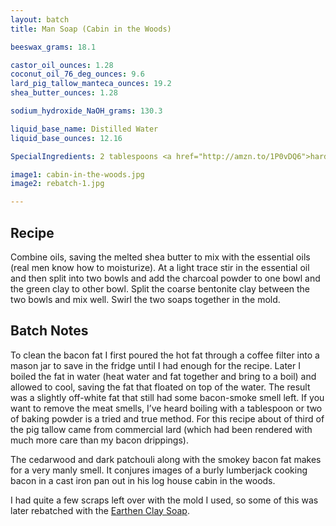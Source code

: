 ```yaml
---
layout: batch
title: Man Soap (Cabin in the Woods)

beeswax_grams: 18.1

castor_oil_ounces: 1.28
coconut_oil_76_deg_ounces: 9.6
lard_pig_tallow_manteca_ounces: 19.2
shea_butter_ounces: 1.28

sodium_hydroxide_NaOH_grams: 130.3

liquid_base_name: Distilled Water
liquid_base_ounces: 12.16

SpecialIngredients: 2 tablespoons <a href="http://amzn.to/1P0vDQ6">hardwood activated charcoal powder</a>, 2 tablespoons <a href="http://amzn.to/1mO8E4M">french green clay</a>, &frac12; tablespoon <a href="http://amzn.to/1P0vJan">coarse sodium bentonite clay</a>, .5 oz. <a href="http://amzn.to/1qeFkGp">cedarwood essential oil</a>, and .5 oz. <a href="http://amzn.to/1W1QJF9">dark patchouli essential oil</a>. Note the pig tallow was from saved bacon drippings.

image1: cabin-in-the-woods.jpg
image2: rebatch-1.jpg

---
```


## Recipe
Combine oils, saving the melted shea butter to mix with the essential oils (real men know how to moisturize). At a light trace stir in the essential oil and then split into two bowls and add the charcoal powder to one bowl and the green clay to other bowl. Split the coarse bentonite clay between the two bowls and mix well. Swirl the two soaps together in the mold.

## Batch Notes
To clean the bacon fat I first poured the hot fat through a coffee filter into a mason jar to save in the fridge until I had enough for the recipe. Later I boiled the fat in water (heat water and fat together and bring to a boil) and allowed to cool, saving the fat that floated on top of the water. The result was a slightly off-white fat that still had some bacon-smoke smell left. If you want to remove the meat smells, I’ve heard boiling with a tablespoon or two of baking powder is a tried and true method. For this recipe about of third of the pig tallow came from commercial lard (which had been rendered with much more care than my bacon drippings).
The cedarwood and dark patchouli along with the smokey bacon fat makes for a very manly smell. It conjures images of a burly lumberjack cooking bacon in a cast iron pan out in his log house cabin in the woods.I had quite a few scraps left over with the mold I used, so some of this was later rebatched with the [Earthen Clay Soap](/SoapLog/earthen-clay/).